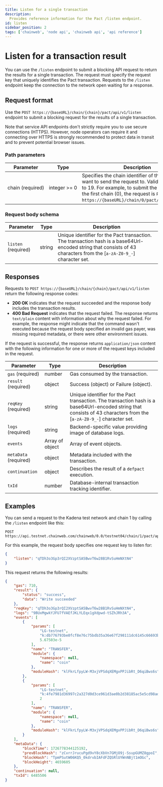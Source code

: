 ```yaml
---
title: Listen for a single transaction
description:
  Provides reference information for the Pact /listen endpoint.
id: listen
sidebar_position: 2
tags: ['chainweb', 'node api', 'chainweb api', 'api reference']
---
```


# Listen for a transaction result

You can use the `/listen` endpoint to submit a blocking API request to return the results for a single transaction.
The request must specify the request key that uniquely identifies the Pact transaction.
Requests to the `/listen` endpoint keep the connection to the network open waiting for a response.

## Request format

Use the `POST https://{baseURL}/chain/{chain}/pact/api/v1/listen` endpoint to submit a blocking request for the results of a single transaction.

Note that service API endpoints don't strictly require you to use secure connections (HTTPS).
However, node operators can require it and connecting over HTTPS is strongly recommended to protect data in transit and to prevent potential browser issues.

### Path parameters

| Parameter | Type | Description
| --------- | ---- | -----------
| chain&nbsp;(required) | integer&nbsp;>=&nbsp;0 | Specifies the chain identifier of the chain you want to send the request to. Valid values are 0 to 19. For example, to submit the command on the first chain (0), the request is `POST https://{baseURL}/chain/0/pact/api/v1/listen`.

### Request body schema

| Parameter | Type | Description
| --------- | ---- | -----------
| `listen` (required) | string | Unique identifier for the Pact transaction. The transaction hash is a base64Url-encoded string that consists of 43 characters from the [`a-zA-Z0-9_-`] character set.

## Responses 

Requests to `POST https://{baseURL}/chain/{chain}/pact/api/v1/listen` return the following response codes:

- **200 OK** indicates that the request succeeded and the response body includes the transaction results.
- **400 Bad Request** indicates that the request failed. The response returns `text/plain` content with information about why the request failed. For example, the response might indicate that the command wasn't executed because the request body specified an invalid gas payer, was missing required metadata, or there were other environment issues.

If the request is successful, the response returns `application/json` content with the following information for one or more of the request keys included in the request.

| Parameter | Type | Description
| --------- | ---- | -----------
| `gas` (required) | number | Gas consumed by the transaction.
| `result` (required) | object | Success (object) or Failure (object).
| `reqKey` (required) | string | Unique identifier for the Pact transaction. The transaction hash is a base64Url-encoded string that consists of 43 characters from the [`a-zA-Z0-9_-`] character set.
| `logs` (required) | string | Backend-specific value providing image of database logs.
| `events` | Array of object | Array of event objects.
| `metaData` (required) | object | Metadata included with the transaction.
| `continuation` | object | Describes the result of a `defpact` execution.
| `txId` | number | Database-internal transaction tracking identifier.

## Examples

You can send a request to the Kadena test network and chain 1 by calling the `/listen` endpoint like this:

```Postman
POST https://api.testnet.chainweb.com/chainweb/0.0/testnet04/chain/1/pact/api/v1/listen
```

For this example, the request body specifies one request key to listen for:

```json
{
    "listen": "qTDh3o3Gp3rQI2XVzptSA5BwvT6w28B1RvSuHmNXtN4"
}
```

This request returns the following results:

```json
{
    "gas": 710,
    "result": {
        "status": "success",
        "data": "Write succeeded"
    },
    "reqKey": "qTDh3o3Gp3rQI2XVzptSA5BwvT6w28B1RvSuHmNXtN4",
    "logs": "9BUxMgwkYJFU7fVAEfJKLYLEqx1gXdpwd-tSZhJRh3A",
    "events": [
        {
            "params": [
                "LG-testnet",
                "k:db776793be0fcf8e76c75bdb35a36e67f298111dc6145c66693b0133192e2616",
                5.67503e-5
            ],
            "name": "TRANSFER",
            "module": {
                "namespace": null,
                "name": "coin"
            },
            "moduleHash": "klFkrLfpyLW-M3xjVPSdqXEMgxPPJibRt_D6qiBws6s"
        },
        {
            "params": [
                "LG-testnet",
                "k:4fe7981d36997c2a327d0d3ce961d3ae0b2d38185ac5e5cd98ad90140bc284d0",
                2
            ],
            "name": "TRANSFER",
            "module": {
                "namespace": null,
                "name": "coin"
            },
            "moduleHash": "klFkrLfpyLW-M3xjVPSdqXEMgxPPJibRt_D6qiBws6s"
        }
    ],
    "metaData": {
        "blockTime": 1726778344125192,
        "prevBlockHash": "zCvrrJrucuPgd9vY8cXbVn7GMjO9j-SsupGUMZ8gpoI",
        "blockHash": "TpmPSutW06KQ5_0kdrvbIAFdFZQSRlUYWnNBjt1mOGc",
        "blockHeight": 4659605
    },
    "continuation": null,
    "txId": 6485506
}
```

